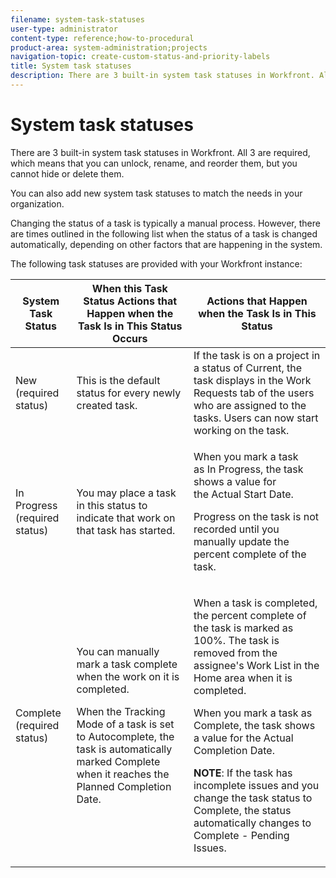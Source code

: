 ```yaml
---
filename: system-task-statuses
user-type: administrator
content-type: reference;how-to-procedural
product-area: system-administration;projects
navigation-topic: create-custom-status-and-priority-labels
title: System task statuses
description: There are 3 built-in system task statuses in Workfront. All 3 are required, which means that you can unlock, rename, and reorder them, but you cannot hide or delete them.
---
```


# System task statuses

There are 3 built-in system task statuses in Workfront. All 3 are required, which means that you can unlock, rename, and reorder them, but you cannot hide or delete them.

You can also add new system task statuses to match the needs in your organization.

Changing the status of a task is typically a manual process. However, there are times outlined in the following list when the status of a task is changed automatically, depending on other factors that are happening in the system.

The following task statuses are provided with your Workfront instance:

<table> 
 <col> 
 <col> 
 <col> 
 <thead> 
  <tr> 
   <th>System Task Status</th> 
   <th>When this Task Status Actions that Happen when the Task Is in This Status Occurs</th> 
   <th>Actions that Happen when the Task Is in This Status</th> 
  </tr> 
 </thead> 
 <tbody> 
  <tr> 
   <td>New (required status)</td> 
   <td>This is the default status for every newly created task.</td> 
   <td>If the task is on a project in a status of Current, the task displays in the Work Requests tab of the users who are assigned to the tasks. Users can now start working on the task.</td> 
  </tr> 
  <tr> 
   <td>In Progress (required status)</td> 
   <td>You may place a task in this status to indicate that work on that task has started.</td> 
   <td> <p>When you mark&nbsp;a task as&nbsp;In Progress, the task shows a value for the&nbsp;Actual Start Date.</p> <p>Progress on the task is not recorded until you manually update the percent complete of the task.</p> </td> 
  </tr> 
  <tr> 
   <td>Complete (required status)</td> 
   <td> <p>You can manually mark a task complete when the work on it is completed.</p> <p>When the Tracking Mode of a task is set to Autocomplete, the task is automatically marked Complete when it reaches the Planned Completion Date.</p> </td> 
   <td> <p>When a task is completed, the percent complete of the task is marked as 100%. The task is removed from the assignee's Work List in the Home area when it is completed.</p> <p>When you mark a task as Complete, the task shows a value for the Actual Completion&nbsp;Date.</p> <p><b>NOTE</b>: If the task has incomplete issues and you change the task status to Complete, the status automatically changes to Complete - Pending Issues.</p> </td> 
  </tr> 
 </tbody> 
</table>

